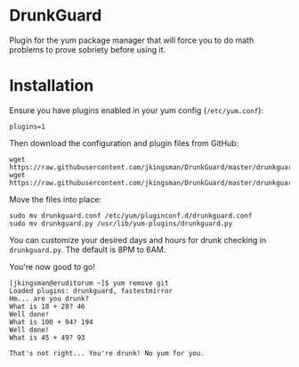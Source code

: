 DrunkGuard
==========

Plugin for the yum package manager that will force you to do math problems to prove sobriety before using it.


Installation
==========

Ensure you have plugins enabled in your yum config (`/etc/yum.conf`):

`plugins=1`

Then download the configuration and plugin files from GitHub:

```
wget https://raw.githubusercontent.com/jkingsman/DrunkGuard/master/drunkguard.conf
wget https://raw.githubusercontent.com/jkingsman/DrunkGuard/master/drunkguard.py
```

Move the files into place:

```
sudo mv drunkguard.conf /etc/yum/pluginconf.d/drunkguard.conf
sudo mv drunkguard.py /usr/lib/yum-plugins/drunkguard.py
```

You can customize your desired days and hours for drunk checking in `drunkguard.py`. The default is 8PM to 6AM.

You're now good to go!

```
[jkingsman@eruditorum ~]$ yum remove git
Loaded plugins: drunkguard, fastestmirror
Hm... are you drunk?
What is 18 + 28? 46
Well done!
What is 100 + 94? 194
Well done!
What is 45 + 49? 93

That's not right... You're drunk! No yum for you.

```
